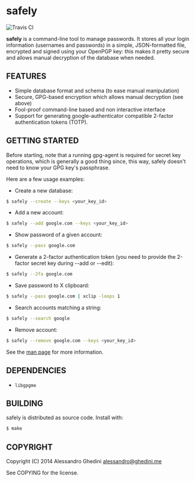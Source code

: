 safely
======

![Travis CI](https://secure.travis-ci.org/ghedo/safely.png)

**safely** is a command-line tool to manage passwords. It stores all your
login information (usernames and passwords) in a simple, JSON-formatted
file, encrypted and signed using your OpenPGP key: this makes it pretty
secure and allows manual decryption of the database when needed.

## FEATURES

 * Simple database format and schema (to ease manual manipulation)
 * Secure, GPG-based encryption which allows manual decryption (see above)
 * Fool-proof command-line based and non interactive interface
 * Support for generating google-authenticator compatible 2-factor
   authentication tokens (TOTP).

## GETTING STARTED

Before starting, note that a running gpg-agent is required for secret key
operations, which is generally a good thing since, this way, safely doesn't
need to know your GPG key's passphrase.

Here are a few usage examples:

 * Create a new database:

```bash
$ safely --create --keys <your_key_id>
```

 * Add a new account:

```bash
$ safely --add google.com --keys <your_key_id>
```

 * Show password of a given account:

```bash
$ safely --pass google.com
```

 * Generate a 2-factor authentication token (you need to provide the 2-factor
   secret key during --add or --edit):

```bash
$ safely --2fa google.com
```

 * Save password to X clipboard:

```bash
$ safely --pass google.com | xclip -loops 1
```

 * Search accounts matching a string:

```bash
$ safely --search google
```

 * Remove account:

```bash
$ safely --remove google.com --keys <your_key_id>
```

See the [man page](http://ghedo.github.io/safely/) for more information.

## DEPENDENCIES

 * `libgpgme`

## BUILDING

safely is distributed as source code. Install with:

```bash
$ make
```

## COPYRIGHT

Copyright (C) 2014 Alessandro Ghedini <alessandro@ghedini.me>

See COPYING for the license.
